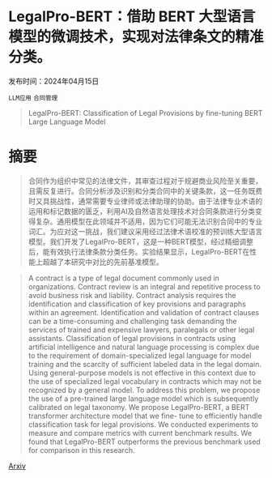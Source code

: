 # LegalPro-BERT：借助 BERT 大型语言模型的微调技术，实现对法律条文的精准分类。

发布时间：2024年04月15日

`LLM应用` `合同管理`

> LegalPro-BERT: Classification of Legal Provisions by fine-tuning BERT Large Language Model

# 摘要

> 合同作为组织中常见的法律文件，其审查过程对于规避商业风险至关重要，且需反复进行。合同分析涉及识别和分类合同中的关键条款，这一任务既费时又具挑战性，通常需要专业律师或法律助理的协助。由于法律专业术语的运用和标记数据的匮乏，利用AI及自然语言处理技术对合同条款进行分类变得复杂。通用模型在此领域并不适用，因为它们可能无法识别合同中的专业词汇。为应对这一挑战，我们建议采用经过法律术语校准的预训练大型语言模型。我们开发了LegalPro-BERT，这是一种BERT模型，经过精细调整后，能有效执行法律条款分类任务。实验结果显示，LegalPro-BERT在性能上超越了本研究中对比的先前基准模型。

> A contract is a type of legal document commonly used in organizations. Contract review is an integral and repetitive process to avoid business risk and liability. Contract analysis requires the identification and classification of key provisions and paragraphs within an agreement. Identification and validation of contract clauses can be a time-consuming and challenging task demanding the services of trained and expensive lawyers, paralegals or other legal assistants. Classification of legal provisions in contracts using artificial intelligence and natural language processing is complex due to the requirement of domain-specialized legal language for model training and the scarcity of sufficient labeled data in the legal domain. Using general-purpose models is not effective in this context due to the use of specialized legal vocabulary in contracts which may not be recognized by a general model. To address this problem, we propose the use of a pre-trained large language model which is subsequently calibrated on legal taxonomy. We propose LegalPro-BERT, a BERT transformer architecture model that we fine- tune to efficiently handle classification task for legal provisions. We conducted experiments to measure and compare metrics with current benchmark results. We found that LegalPro-BERT outperforms the previous benchmark used for comparison in this research.

[Arxiv](https://arxiv.org/abs/2404.10097)